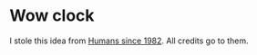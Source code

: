 # Wow clock

I stole this idea from [Humans since 1982](https://vimeo.com/60491636). All credits go to them.